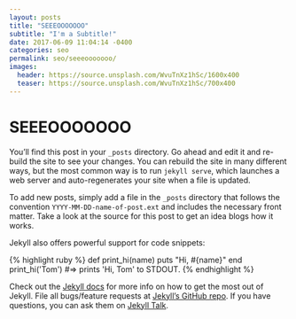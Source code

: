 ```yaml
---
layout: posts
title: "SEEEOOOOOOO"
subtitle: "I'm a Subtitle!"
date: 2017-06-09 11:04:14 -0400
categories: seo
permalink: seo/seeeooooooo/
images:
  header: https://source.unsplash.com/WvuTnXz1hSc/1600x400
  teaser: https://source.unsplash.com/WvuTnXz1hSc/700x400
---
```


<h1>SEEEOOOOOOO</h1>

You’ll find this post in your `_posts` directory. Go ahead and edit it and re-build the site to see your changes. You can rebuild the site in many different ways, but the most common way is to run `jekyll serve`, which launches a web server and auto-regenerates your site when a file is updated.

To add new posts, simply add a file in the `_posts` directory that follows the convention `YYYY-MM-DD-name-of-post.ext` and includes the necessary front matter. Take a look at the source for this post to get an idea blogs how it works.

Jekyll also offers powerful support for code snippets:

{% highlight ruby %}
def print_hi(name)
  puts "Hi, #{name}"
end
print_hi('Tom')
#=> prints 'Hi, Tom' to STDOUT.
{% endhighlight %}

Check out the [Jekyll docs][jekyll-docs] for more info on how to get the most out of Jekyll. File all bugs/feature requests at [Jekyll’s GitHub repo][jekyll-gh]. If you have questions, you can ask them on [Jekyll Talk][jekyll-talk].

[jekyll-docs]: https://jekyllrb.com/docs/home
[jekyll-gh]: https://github.com/jekyll/jekyll
[jekyll-talk]: https://talk.jekyllrb.com/
